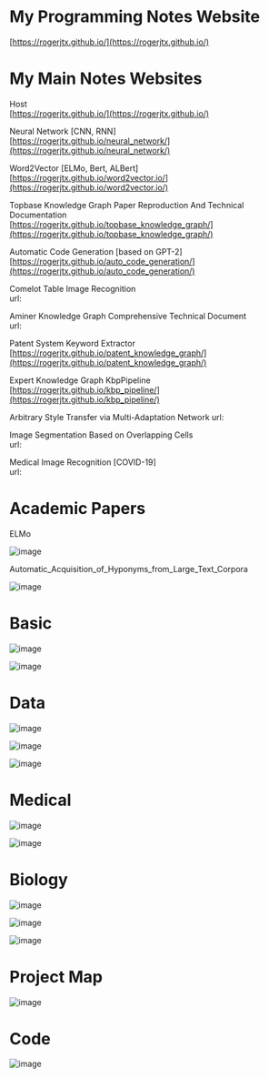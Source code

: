 # My Programming Notes Website

[https://rogerjtx.github.io/](https://rogerjtx.github.io/)


# My Main Notes Websites

Host  
[https://rogerjtx.github.io/](https://rogerjtx.github.io/)

Neural Network [CNN, RNN]  
[https://rogerjtx.github.io/neural_network/](https://rogerjtx.github.io/neural_network/)
 
Word2Vector [ELMo, Bert, ALBert]    
[https://rogerjtx.github.io/word2vector.io/](https://rogerjtx.github.io/word2vector.io/) 

Topbase Knowledge Graph Paper Reproduction And Technical Documentation  
[https://rogerjtx.github.io/topbase_knowledge_graph/](https://rogerjtx.github.io/topbase_knowledge_graph/)

Automatic Code Generation [based on GPT-2]   
[https://rogerjtx.github.io/auto_code_generation/](https://rogerjtx.github.io/auto_code_generation/)

Comelot Table Image Recognition   
url:

Aminer Knowledge Graph Comprehensive Technical Document  
url:

Patent System Keyword Extractor    
[https://rogerjtx.github.io/patent_knowledge_graph/](https://rogerjtx.github.io/patent_knowledge_graph/)

Expert Knowledge Graph KbpPipeline  
[https://rogerjtx.github.io/kbp_pipeline/](https://rogerjtx.github.io/kbp_pipeline/) 

Arbitrary Style Transfer via Multi-Adaptation Network 
url:

Image Segmentation Based on Overlapping Cells  
url:

Medical Image Recognition [COVID-19]    
url:


# Academic Papers

ELMo

![image](https://github.com/RogerJTX/Notes_And_Paper_Sharing/blob/master/image_article/00_All_article_light/ELMo_01_light.jpg)

Automatic_Acquisition_of_Hyponyms_from_Large_Text_Corpora

![image](https://github.com/RogerJTX/Paper_sharing/blob/master/Automatic_Acquisition_of_Hyponyms_from_Large_Text_Corpora.png)


# Basic

![image](https://github.com/RogerJTX/Notes_And_Paper_Sharing/blob/master/image_basic/cn_dbpedia01.jpg)

![image](https://github.com/RogerJTX/Notes_And_Paper_Sharing/blob/master/image_basic/topbase01.jpg)


# Data

![image](https://github.com/RogerJTX/Notes_And_Paper_Sharing/blob/master/image_data/domain_model.jpg)

![image](https://github.com/RogerJTX/Notes_And_Paper_Sharing/blob/master/image_data/domain_model02.png)

![image](https://github.com/RogerJTX/Notes_And_Paper_Sharing/blob/master/image_data/music_code_02.jpg)


# Medical

![image](https://github.com/RogerJTX/Notes_And_Paper_Sharing/blob/master/image_medical/covid_CT02.jpg)

![image](https://github.com/RogerJTX/Notes_And_Paper_Sharing/blob/master/image_medical/covid_CT03.jpg)


# Biology

![image](https://github.com/RogerJTX/Notes_And_Paper_Sharing/blob/master/image_biology/Image15.jpg)

![image](https://github.com/RogerJTX/Notes_And_Paper_Sharing/blob/master/image_biology/Image18.jpg)

![image](https://github.com/RogerJTX/Notes_And_Paper_Sharing/blob/master/image_biology/Image20.jpg)

# Project Map

![image](https://github.com/RogerJTX/Notes_And_Paper_Sharing/blob/master/image_project_map/title_generation.png)


# Code

![image](https://github.com/RogerJTX/Notes_And_Paper_Sharing/blob/master/image_code/Gradient_descent.png)

